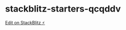 # stackblitz-starters-qcqddv

[Edit on StackBlitz ⚡️](https://stackblitz.com/edit/stackblitz-starters-qcqddv)